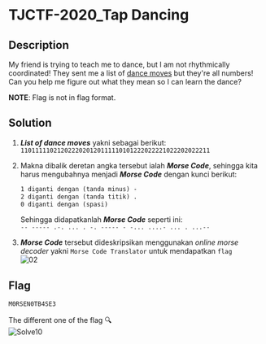 # TJCTF-2020_Tap Dancing
## Description
My friend is trying to teach me to dance, but I am not rhythmically coordinated! They sent me a list of  [dance moves](https://static.tjctf.org/518d6851c71c5482dbd5bbe812b678684238c8f4e9e9b3d95a188f7db83a0870_cipher.txt)  but they're all numbers! Can you help me figure out what they mean so I can learn the dance?

__NOTE__: Flag is not in flag format.

## Solution
1. **_List of dance moves_** yakni sebagai berikut: <br>
```1101111102120222020120111110101222022221022202022211```

2. Makna dibalik deretan angka tersebut ialah **_Morse Code_**, sehingga kita harus mengubahnya menjadi **_Morse Code_** dengan kunci berikut: <br>
	```html
	1 diganti dengan (tanda minus) -
	2 diganti dengan (tanda titik) .
	0 diganti dengan (spasi)
	```
	Sehingga didapatkanlah **_Morse Code_** seperti ini:<br>
	```-- ----- .-. ... . -. ----- - -... ....- ... . ...--```

3. **_Morse Code_** tersebut dideskripsikan menggunakan _online morse decoder_ yakni ```Morse Code Translator``` untuk mendapatkan ```flag```<br>
![02](https://user-images.githubusercontent.com/49342639/83119571-156db180-a0fa-11ea-9b62-4b921bd69cd9.PNG)

## Flag
```html
M0RSEN0TB4SE3
```
The different one of the flag :mag:<br>
![Solve10](https://user-images.githubusercontent.com/49342639/83119872-75645800-a0fa-11ea-8e52-0e28a005816b.PNG)
